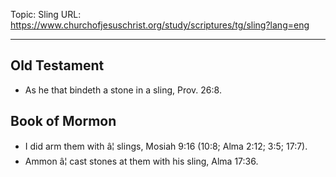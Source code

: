 Topic: Sling
URL: https://www.churchofjesuschrist.org/study/scriptures/tg/sling?lang=eng

---

## Old Testament

- As he that bindeth a stone in a sling, Prov. 26:8.

## Book of Mormon

- I did arm them with â¦ slings, Mosiah 9:16 (10:8; Alma 2:12; 3:5; 17:7).
- Ammon â¦ cast stones at them with his sling, Alma 17:36.


